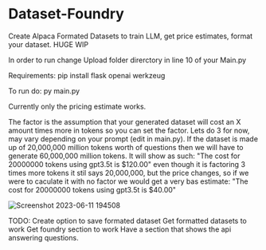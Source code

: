 # Dataset-Foundry
Create Alpaca Formated Datasets to train LLM, get price estimates, format your dataset. HUGE WIP

In order to run change Upload folder direrctory in line 10 of your Main.py

Requirements:
pip install flask openai werkzeug

To run do: py main.py

Currently only the pricing estimate works. 

The factor is the assumption that your generated dataset will cost an X amount times more in tokens so you can set the factor. Lets do 3 for now, may vary depending on your prompt (edit in main.py). If the dataset is made up of 20,000,000 million tokens worth of questions then we will have to generate 60,000,000 million tokens. It will show as such: "The cost for 20000000 tokens using gpt3.5t is $120.00" even though it is factoring 3 times more tokens it stil says 20,000,000, but the price changes, so if we were to caculate it with no factor we would get a very bas estimate: "The cost for 20000000 tokens using gpt3.5t is $40.00"

![Screenshot 2023-06-11 194508](https://github.com/NickWithBotronics/Dataset-Foundry/assets/122953474/d0d162b7-c97c-4d46-8a10-af6f6aa2dcea)


TODO:
Create option to save formated dataset 
Get formatted datasets to work 
Get foundry section to work 
Have a section that shows the api answering questions.
